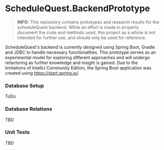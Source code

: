 # ScheduleQuest.BackendPrototype
> **INFO:** This repisotory contains prototypes and research results for
> the scheduleQuest backend. While an effort is made to properly document
> the code and methods used, this project as a whole is not intended for further
> use, and should only be used for reference.

ScheduleQuest's backend is currently designed using Spring Boot, Gradle and JDBC to handle necessary 
functionalities. This prototype serves as an experimental model for exploring different approaches and will undergo
refactoring as further knowledge and insight is gained. Due to the limitations of IntelliJ Community Edition, the 
Spring Boot application was created using https://start.spring.io/.


### Database Setup

ToDo

### Database Relations

TBD

### Unit Tests

TBD
